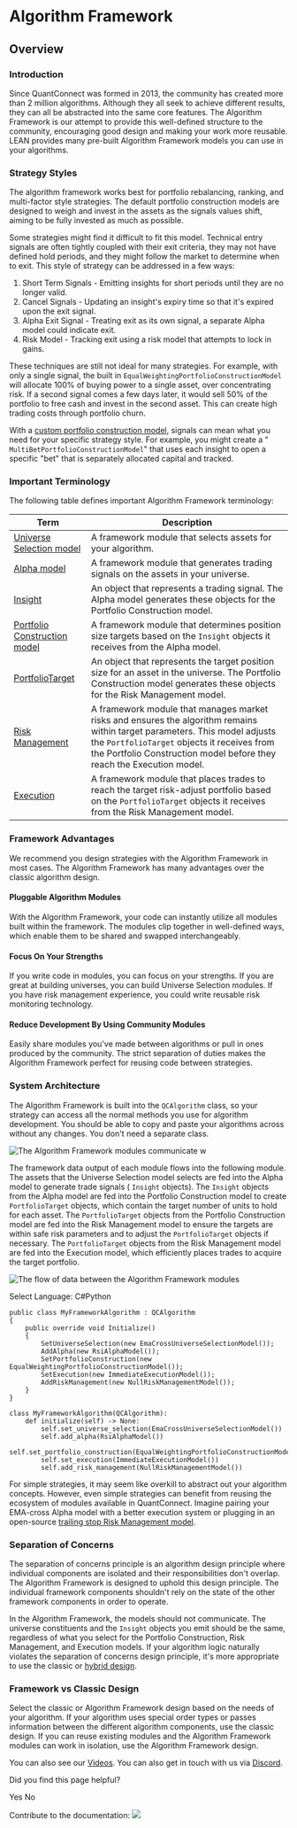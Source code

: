 # Algorithm Framework

## Overview

### Introduction

Since QuantConnect was formed in 2013, the community has created more than 2 million algorithms. Although they all seek to achieve different results, they can all be abstracted into the same core features. The Algorithm Framework is our attempt to provide this well-defined structure to the community, encouraging good design and making your work more reusable. LEAN provides many pre-built Algorithm Framework models you can use in your algorithms.

### Strategy Styles

The algorithm framework works best for portfolio rebalancing, ranking, and multi-factor style strategies. The default portfolio construction models are designed to weigh and invest in the assets as the signals values shift, aiming to be fully invested as much as possible.


Some strategies might find it difficult to fit this model. Technical entry signals are often tightly coupled with their exit criteria, they may not have defined hold periods, and they might follow the market to determine when to exit. This style of strategy can be addressed in a few ways:

1. Short Term Signals - Emitting insights for short periods until they are no longer valid.
2. Cancel Signals - Updating an insight's expiry time so that it's expired upon the exit signal.
3. Alpha Exit Signal - Treating exit as its own signal, a separate Alpha model could indicate exit.
4. Risk Model - Tracking exit using a risk model that attempts to lock in gains.

These techniques are still not ideal for many strategies. For example, with only a single signal, the built in `EqualWeightingPortfolioConstructionModel` will allocate 100% of buying power to a single asset, over concentrating risk. If a second signal comes a few days later, it would sell 50% of the portfolio to free cash and invest in the second asset. This can create high trading costs through portfolio churn.

With a [custom portfolio construction model](https://www.quantconnect.com/docs/v2/writing-algorithms/algorithm-framework/portfolio-construction/key-concepts#01-Introduction), signals can mean what you need for your specific strategy style. For example, you might create a " `MultiBetPortfolioConstructionModel`" that uses each insight to open a specific "bet" that is separately allocated capital and tracked.

### Important Terminology

The following table defines important Algorithm Framework terminology:

| Term | Description |
| --- | --- |
| [Universe Selection model](https://www.quantconnect.com/docs/v2/writing-algorithms/algorithm-framework/universe-selection/key-concepts) | A framework module that selects assets for your algorithm. |
| [Alpha model](https://www.quantconnect.com/docs/v2/writing-algorithms/algorithm-framework/alpha/key-concepts) | A framework module that generates trading signals on the assets in your universe. |
| [Insight](https://www.quantconnect.com/docs/v2/writing-algorithms/algorithm-framework/alpha/key-concepts#06-Insights) | An object that represents a trading signal. The Alpha model generates these objects for the Portfolio Construction model. |
| [Portfolio Construction model](https://www.quantconnect.com/docs/v2/writing-algorithms/algorithm-framework/portfolio-construction/key-concepts) | A framework module that determines position size targets based on the `Insight` objects it receives from the Alpha model. |
| [PortfolioTarget](https://www.quantconnect.com/docs/v2/writing-algorithms/algorithm-framework/portfolio-construction/key-concepts#05-Portfolio-Targets) | An object that represents the target position size for an asset in the universe. The Portfolio Construction model generates these objects for the Risk Management model. |
| [Risk Management](https://www.quantconnect.com/docs/v2/writing-algorithms/algorithm-framework/risk-management/key-concepts) | A framework module that manages market risks and ensures the algorithm remains within target parameters. This model adjusts the `PortfolioTarget` objects it receives from the Portfolio Construction model before they reach the Execution model. |
| [Execution](https://www.quantconnect.com/docs/v2/writing-algorithms/algorithm-framework/execution/key-concepts) | A framework module that places trades to reach the target risk-adjust portfolio based on the `PortfolioTarget` objects it receives from the Risk Management model. |

### Framework Advantages

We recommend you design strategies with the Algorithm Framework in most cases. The Algorithm Framework has many advantages over the classic algorithm design.

#### Pluggable Algorithm Modules

With the Algorithm Framework, your code can instantly utilize all modules built within the framework. The modules clip together in well-defined ways, which enable them to be shared and swapped interchangeably.

#### Focus On Your Strengths

If you write code in modules, you can focus on your strengths. If you are great at building universes, you can build Universe Selection modules. If you have risk management experience, you could write reusable risk monitoring technology.

#### Reduce Development By Using Community Modules

Easily share modules you've made between algorithms or pull in ones produced by the community. The strict separation of duties makes the Algorithm Framework perfect for reusing code between strategies.

### System Architecture

The Algorithm Framework is built into the `QCAlgorithm` class, so your strategy can access all the normal methods you use for algorithm development. You should be able to copy and paste your algorithms across without any changes. You don't need a separate class.

![The Algorithm Framework modules communicate w](https://cdn.quantconnect.com/web/i/docs/algorithm-framework/class-structure_rev2.png)

The framework data output of each module flows into the following module. The assets that the Universe Selection model selects are fed into the Alpha model to generate trade signals ( `Insight` objects). The `Insight` objects from the Alpha model are fed into the Portfolio Construction model to create `PortfolioTarget` objects, which contain the target number of units to hold for each asset. The `PortfolioTarget` objects from the Portfolio Construction model are fed into the Risk Management model to ensure the targets are within safe risk parameters and to adjust the `PortfolioTarget` objects if necessary. The `PortfolioTarget` objects from the Risk Management model are fed into the Execution model, which efficiently places trades to acquire the target portfolio.

![The flow of data between the Algorithm Framework modules](https://cdn.quantconnect.com/web/i/docs/algorithm-framework/algorithm-framework.png)

Select Language: C#Python

```
public class MyFrameworkAlgorithm : QCAlgorithm
{
    public override void Initialize()
    {
        SetUniverseSelection(new EmaCrossUniverseSelectionModel());
        AddAlpha(new RsiAlphaModel());
        SetPortfolioConstruction(new EqualWeightingPortfolioConstructionModel());
        SetExecution(new ImmediateExecutionModel());
        AddRiskManagement(new NullRiskManagementModel());
    }
}
```

```
class MyFrameworkAlgorithm(QCAlgorithm):
    def initialize(self) -> None:
        self.set_universe_selection(EmaCrossUniverseSelectionModel())
        self.add_alpha(RsiAlphaModel())
        self.set_portfolio_construction(EqualWeightingPortfolioConstructionModel())
        self.set_execution(ImmediateExecutionModel())
        self.add_risk_management(NullRiskManagementModel())
```

For simple strategies, it may seem like overkill to abstract out your algorithm concepts. However, even simple strategies can benefit from reusing the ecosystem of modules available in QuantConnect. Imagine pairing your EMA-cross Alpha model with a better execution system or plugging in an open-source [trailing stop Risk Management model](https://www.quantconnect.com/docs/v2/writing-algorithms/algorithm-framework/risk-management/supported-models#07-Trailing-Stop-Model).

### Separation of Concerns

The separation of concerns principle is an algorithm design principle where individual components are isolated and their responsibilities don't overlap. The Algorithm Framework is designed to uphold this design principle. The individual framework components shouldn't rely on the state of the other framework components in order to operate.

In the Algorithm Framework, the models should not communicate. The universe constituents and the `Insight` objects you emit should be the same, regardless of what you select for the Portfolio Construction, Risk Management, and Execution models. If your algorithm logic naturally violates the separation of concerns design principle, it's more appropriate to use the classic or [hybrid design](https://www.quantconnect.com/docs/v2/writing-algorithms/algorithm-framework/hybrid-algorithms).

### Framework vs Classic Design

Select the classic or Algorithm Framework design based on the needs of your algorithm. If your algorithm uses special order types or passes information between the different algorithm components, use the classic design. If you can reuse existing modules and the Algorithm Framework modules can work in isolation, use the Algorithm Framework design.

You can also see our
[Videos](https://www.youtube.com/user/QuantConnect/videos).
You can also get in touch with us via [Discord](https://www.quantconnect.com/discord).


Did you find this page helpful?

Yes No

Contribute to the documentation: [![](https://cdn.quantconnect.com/i/tu/docs_github_icon_rev0.png)](https://github.com/QuantConnect/Documentation/tree/master/03%20Writing%20Algorithms/34%20Algorithm%20Framework/01%20Overview)